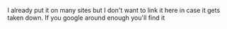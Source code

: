 I already put it on many sites but I don't want to link it here in case it gets taken down. If you google around enough you'll find it
